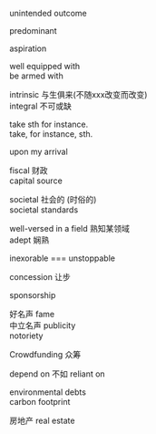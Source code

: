 unintended outcome

predominant

aspiration

well equipped with   
be armed with

intrinsic   与生俱来(不随xxx改变而改变)  
integral 不可或缺

take sth for instance.   
take, for instance, sth.

upon my arrival

fiscal 财政  
capital source

societal 社会的 (时俗的)  
societal standards

well-versed in a field 熟知某领域  
adept 娴熟

inexorable === unstoppable

concession 让步 


sponsorship

好名声 fame  
中立名声 publicity  
notoriety

Crowdfunding 众筹

depend on   不如   reliant on

environmental debts  
carbon footprint

房地产 real estate

